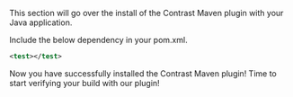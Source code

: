 <!--
title: "Installing The Contrast Maven Plugin"
description: "Instructions on installing the Contrast Maven Plugin"
tags: "jenkins agent maven teamserver"
-->

This section will go over the install of the Contrast Maven plugin with your Java application.

Include the below dependency in your pom.xml. 

```xml
<test></test>
```

Now you have successfully installed the Contrast Maven plugin! Time to start verifying your build with our plugin!
